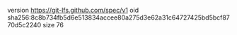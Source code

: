 version https://git-lfs.github.com/spec/v1
oid sha256:8c8b734fb5d6e513834accee80a275d3e62a31c64727425bd5bcf8770d5c2240
size 76
